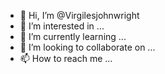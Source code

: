 - 👋 Hi, I’m @Virgilesjohnwright
- 👀 I’m interested in ...
- 🌱 I’m currently learning ...
- 💞️ I’m looking to collaborate on ...
- 📫 How to reach me ...

<!---
Virgilesjohnwright/Virgilesjohnwright is a ✨ special ✨ repository because its `README.md` (this file) appears on your GitHub profile.
You can click the Preview link to take a look at your changes.
--->
